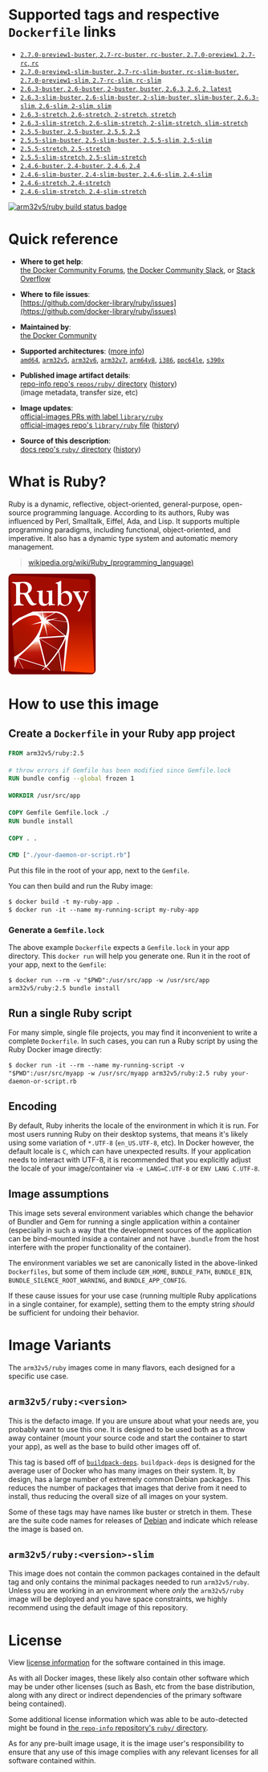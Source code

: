 <!--

********************************************************************************

WARNING:

    DO NOT EDIT "ruby/README.md"

    IT IS AUTO-GENERATED

    (from the other files in "ruby/" combined with a set of templates)

********************************************************************************

-->

# Supported tags and respective `Dockerfile` links

-	[`2.7.0-preview1-buster`, `2.7-rc-buster`, `rc-buster`, `2.7.0-preview1`, `2.7-rc`, `rc`](https://github.com/docker-library/ruby/blob/4e90a92eb25fd7527f8eb5b6cede5f217f93ab57/2.7-rc/buster/Dockerfile)
-	[`2.7.0-preview1-slim-buster`, `2.7-rc-slim-buster`, `rc-slim-buster`, `2.7.0-preview1-slim`, `2.7-rc-slim`, `rc-slim`](https://github.com/docker-library/ruby/blob/4e90a92eb25fd7527f8eb5b6cede5f217f93ab57/2.7-rc/buster/slim/Dockerfile)
-	[`2.6.3-buster`, `2.6-buster`, `2-buster`, `buster`, `2.6.3`, `2.6`, `2`, `latest`](https://github.com/docker-library/ruby/blob/bffb6ff1fbe37874ed506a15eb1bb7faffca589b/2.6/buster/Dockerfile)
-	[`2.6.3-slim-buster`, `2.6-slim-buster`, `2-slim-buster`, `slim-buster`, `2.6.3-slim`, `2.6-slim`, `2-slim`, `slim`](https://github.com/docker-library/ruby/blob/bffb6ff1fbe37874ed506a15eb1bb7faffca589b/2.6/buster/slim/Dockerfile)
-	[`2.6.3-stretch`, `2.6-stretch`, `2-stretch`, `stretch`](https://github.com/docker-library/ruby/blob/4e90a92eb25fd7527f8eb5b6cede5f217f93ab57/2.6/stretch/Dockerfile)
-	[`2.6.3-slim-stretch`, `2.6-slim-stretch`, `2-slim-stretch`, `slim-stretch`](https://github.com/docker-library/ruby/blob/4e90a92eb25fd7527f8eb5b6cede5f217f93ab57/2.6/stretch/slim/Dockerfile)
-	[`2.5.5-buster`, `2.5-buster`, `2.5.5`, `2.5`](https://github.com/docker-library/ruby/blob/bffb6ff1fbe37874ed506a15eb1bb7faffca589b/2.5/buster/Dockerfile)
-	[`2.5.5-slim-buster`, `2.5-slim-buster`, `2.5.5-slim`, `2.5-slim`](https://github.com/docker-library/ruby/blob/bffb6ff1fbe37874ed506a15eb1bb7faffca589b/2.5/buster/slim/Dockerfile)
-	[`2.5.5-stretch`, `2.5-stretch`](https://github.com/docker-library/ruby/blob/4e90a92eb25fd7527f8eb5b6cede5f217f93ab57/2.5/stretch/Dockerfile)
-	[`2.5.5-slim-stretch`, `2.5-slim-stretch`](https://github.com/docker-library/ruby/blob/4e90a92eb25fd7527f8eb5b6cede5f217f93ab57/2.5/stretch/slim/Dockerfile)
-	[`2.4.6-buster`, `2.4-buster`, `2.4.6`, `2.4`](https://github.com/docker-library/ruby/blob/4e90a92eb25fd7527f8eb5b6cede5f217f93ab57/2.4/buster/Dockerfile)
-	[`2.4.6-slim-buster`, `2.4-slim-buster`, `2.4.6-slim`, `2.4-slim`](https://github.com/docker-library/ruby/blob/4e90a92eb25fd7527f8eb5b6cede5f217f93ab57/2.4/buster/slim/Dockerfile)
-	[`2.4.6-stretch`, `2.4-stretch`](https://github.com/docker-library/ruby/blob/4e90a92eb25fd7527f8eb5b6cede5f217f93ab57/2.4/stretch/Dockerfile)
-	[`2.4.6-slim-stretch`, `2.4-slim-stretch`](https://github.com/docker-library/ruby/blob/4e90a92eb25fd7527f8eb5b6cede5f217f93ab57/2.4/stretch/slim/Dockerfile)

[![arm32v5/ruby build status badge](https://img.shields.io/jenkins/s/https/doi-janky.infosiftr.net/job/multiarch/job/arm32v5/job/ruby.svg?label=arm32v5/ruby%20%20build%20job)](https://doi-janky.infosiftr.net/job/multiarch/job/arm32v5/job/ruby/)

# Quick reference

-	**Where to get help**:  
	[the Docker Community Forums](https://forums.docker.com/), [the Docker Community Slack](https://blog.docker.com/2016/11/introducing-docker-community-directory-docker-community-slack/), or [Stack Overflow](https://stackoverflow.com/search?tab=newest&q=docker)

-	**Where to file issues**:  
	[https://github.com/docker-library/ruby/issues](https://github.com/docker-library/ruby/issues)

-	**Maintained by**:  
	[the Docker Community](https://github.com/docker-library/ruby)

-	**Supported architectures**: ([more info](https://github.com/docker-library/official-images#architectures-other-than-amd64))  
	[`amd64`](https://hub.docker.com/r/amd64/ruby/), [`arm32v5`](https://hub.docker.com/r/arm32v5/ruby/), [`arm32v6`](https://hub.docker.com/r/arm32v6/ruby/), [`arm32v7`](https://hub.docker.com/r/arm32v7/ruby/), [`arm64v8`](https://hub.docker.com/r/arm64v8/ruby/), [`i386`](https://hub.docker.com/r/i386/ruby/), [`ppc64le`](https://hub.docker.com/r/ppc64le/ruby/), [`s390x`](https://hub.docker.com/r/s390x/ruby/)

-	**Published image artifact details**:  
	[repo-info repo's `repos/ruby/` directory](https://github.com/docker-library/repo-info/blob/master/repos/ruby) ([history](https://github.com/docker-library/repo-info/commits/master/repos/ruby))  
	(image metadata, transfer size, etc)

-	**Image updates**:  
	[official-images PRs with label `library/ruby`](https://github.com/docker-library/official-images/pulls?q=label%3Alibrary%2Fruby)  
	[official-images repo's `library/ruby` file](https://github.com/docker-library/official-images/blob/master/library/ruby) ([history](https://github.com/docker-library/official-images/commits/master/library/ruby))

-	**Source of this description**:  
	[docs repo's `ruby/` directory](https://github.com/docker-library/docs/tree/master/ruby) ([history](https://github.com/docker-library/docs/commits/master/ruby))

# What is Ruby?

Ruby is a dynamic, reflective, object-oriented, general-purpose, open-source programming language. According to its authors, Ruby was influenced by Perl, Smalltalk, Eiffel, Ada, and Lisp. It supports multiple programming paradigms, including functional, object-oriented, and imperative. It also has a dynamic type system and automatic memory management.

> [wikipedia.org/wiki/Ruby_(programming_language)](https://en.wikipedia.org/wiki/Ruby_%28programming_language%29)

![logo](https://raw.githubusercontent.com/docker-library/docs/01c12653951b2fe592c1f93a13b4e289ada0e3a1/ruby/logo.png)

# How to use this image

## Create a `Dockerfile` in your Ruby app project

```dockerfile
FROM arm32v5/ruby:2.5

# throw errors if Gemfile has been modified since Gemfile.lock
RUN bundle config --global frozen 1

WORKDIR /usr/src/app

COPY Gemfile Gemfile.lock ./
RUN bundle install

COPY . .

CMD ["./your-daemon-or-script.rb"]
```

Put this file in the root of your app, next to the `Gemfile`.

You can then build and run the Ruby image:

```console
$ docker build -t my-ruby-app .
$ docker run -it --name my-running-script my-ruby-app
```

### Generate a `Gemfile.lock`

The above example `Dockerfile` expects a `Gemfile.lock` in your app directory. This `docker run` will help you generate one. Run it in the root of your app, next to the `Gemfile`:

```console
$ docker run --rm -v "$PWD":/usr/src/app -w /usr/src/app arm32v5/ruby:2.5 bundle install
```

## Run a single Ruby script

For many simple, single file projects, you may find it inconvenient to write a complete `Dockerfile`. In such cases, you can run a Ruby script by using the Ruby Docker image directly:

```console
$ docker run -it --rm --name my-running-script -v "$PWD":/usr/src/myapp -w /usr/src/myapp arm32v5/ruby:2.5 ruby your-daemon-or-script.rb
```

## Encoding

By default, Ruby inherits the locale of the environment in which it is run. For most users running Ruby on their desktop systems, that means it's likely using some variation of `*.UTF-8` (`en_US.UTF-8`, etc). In Docker however, the default locale is `C`, which can have unexpected results. If your application needs to interact with UTF-8, it is recommended that you explicitly adjust the locale of your image/container via `-e LANG=C.UTF-8` or `ENV LANG C.UTF-8`.

## Image assumptions

This image sets several environment variables which change the behavior of Bundler and Gem for running a single application within a container (especially in such a way that the development sources of the application can be bind-mounted inside a container and not have `.bundle` from the host interfere with the proper functionality of the container).

The environment variables we set are canonically listed in the above-linked `Dockerfiles`, but some of them include `GEM_HOME`, `BUNDLE_PATH`, `BUNDLE_BIN`, `BUNDLE_SILENCE_ROOT_WARNING`, and `BUNDLE_APP_CONFIG`.

If these cause issues for your use case (running multiple Ruby applications in a single container, for example), setting them to the empty string *should* be sufficient for undoing their behavior.

# Image Variants

The `arm32v5/ruby` images come in many flavors, each designed for a specific use case.

## `arm32v5/ruby:<version>`

This is the defacto image. If you are unsure about what your needs are, you probably want to use this one. It is designed to be used both as a throw away container (mount your source code and start the container to start your app), as well as the base to build other images off of.

This tag is based off of [`buildpack-deps`](https://hub.docker.com/_/buildpack-deps/). `buildpack-deps` is designed for the average user of Docker who has many images on their system. It, by design, has a large number of extremely common Debian packages. This reduces the number of packages that images that derive from it need to install, thus reducing the overall size of all images on your system.

Some of these tags may have names like buster or stretch in them. These are the suite code names for releases of [Debian](https://wiki.debian.org/DebianReleases) and indicate which release the image is based on.

## `arm32v5/ruby:<version>-slim`

This image does not contain the common packages contained in the default tag and only contains the minimal packages needed to run `arm32v5/ruby`. Unless you are working in an environment where *only* the `arm32v5/ruby` image will be deployed and you have space constraints, we highly recommend using the default image of this repository.

# License

View [license information](https://www.ruby-lang.org/en/about/license.txt) for the software contained in this image.

As with all Docker images, these likely also contain other software which may be under other licenses (such as Bash, etc from the base distribution, along with any direct or indirect dependencies of the primary software being contained).

Some additional license information which was able to be auto-detected might be found in [the `repo-info` repository's `ruby/` directory](https://github.com/docker-library/repo-info/tree/master/repos/ruby).

As for any pre-built image usage, it is the image user's responsibility to ensure that any use of this image complies with any relevant licenses for all software contained within.

